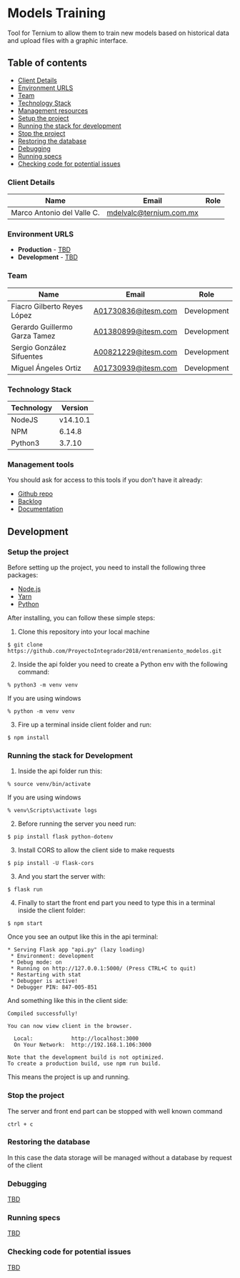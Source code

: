 # Models Training
Tool for Ternium to allow them to train new models based on historical data and upload files with a graphic interface. 

## Table of contents

* [Client Details](#client-details)
* [Environment URLS](#environment-urls)
* [Team](#team)
* [Technology Stack](#technology-stack)
* [Management resources](#management-tools)
* [Setup the project](#setup-the-project)
* [Running the stack for development](#running-the-stack-for-development)
* [Stop the project](#stop-the-project)
* [Restoring the database](#restoring-the-database)
* [Debugging](#debugging)
* [Running specs](#running-specs)
* [Checking code for potential issues](#checking-code-for-potential-issues)


### Client Details

| Name               | Email             | Role |
| ------------------ | ----------------- | ---- |
| Marco Antonio del Valle C. | mdelvalc@ternium.com.mx |   |


### Environment URLS

* **Production** - [TBD](TBD)
* **Development** - [TBD](TBD)

### Team

| Name           | Email             | Role        |
| -------------- | ----------------- | ----------- |
| Fiacro Gilberto Reyes López | A01730836@itesm.com | Development |
| Gerardo Guillermo Garza Tamez | A01380899@itesm.com | Development |
| Sergio González Sifuentes  | A00821229@itesm.com  | Development |
| Miguel Ángeles Ortiz | A01730939@itesm.com  | Development |

### Technology Stack
| Technology    | Version      |
| ------------- | -------------|
| NodeJS  | v14.10.1     |
| NPM  | 6.14.8    |
| Python3  | 3.7.10     |

### Management tools

You should ask for access to this tools if you don't have it already:

* [Github repo](https://github.com/ProyectoIntegrador2018/entrenamiento_modelos)
* [Backlog](https://teams.microsoft.com/_?lm=deeplink&lmsrc=homePageWeb&cmpid=WebSignIn#/xlsx/viewer/teams/https:~2F~2Ftecmx.sharepoint.com~2Fsites~2FProy.IntegradorFJ2021-grupo1-Equipo1.1~2FShared%20Documents~2FEquipo%201.1~2FProduct%20Backlog%20-%20Plantilla.xlsx?threadId=19:f6812e469f1e42faab54f0749326e3b0@thread.tacv2&baseUrl=https:~2F~2Ftecmx.sharepoint.com~2Fsites~2FProy.IntegradorFJ2021-grupo1-Equipo1.1&fileId=3f6fbbf1-5cdc-4d66-af6a-ebeb2e9f9839&ctx=files&rootContext=items_view&viewerAction=view)
* [Documentation](https://teams.microsoft.com/_?lm=deeplink&lmsrc=homePageWeb&cmpid=WebSignIn#/school/files/Equipo%201.1%20-%20Los%20Compadres?threadId=19:f6812e469f1e42faab54f0749326e3b0@thread.tacv2&ctx=channel)

## Development

### Setup the project

Before setting up the project, you need to install the following three packages:

 * [Node.js](https://nodejs.org/en/)
 * [Yarn](https://yarnpkg.com/)
 * [Python](https://www.python.org)

After installing, you can follow these simple steps:

1. Clone this repository into your local machine

```
$ git clone https://github.com/ProyectoIntegrador2018/entrenamiento_modelos.git
```

2. Inside the api folder you need to create a Python env with the following command:

```
% python3 -m venv venv
```
  If you are using windows
  
```
% python -m venv venv
```

3. Fire up a terminal inside client folder and run:

```
$ npm install
```

### Running the stack for Development

1. Inside the api folder run this:

```
% source venv/bin/activate
```
  If you are using windows
  
```
% venv\Scripts\activate logs
```

2. Before running the server you need run:

```
$ pip install flask python-dotenv
```

3. Install CORS to allow the client side to make requests

```
$ pip install -U flask-cors
```

3. And you start the server with:

```
$ flask run
```

4. Finally to start the front end part you need to type this in a terminal inside the client folder:

```
$ npm start
```


Once you see an output like this in the api terminal:

```
* Serving Flask app "api.py" (lazy loading)
 * Environment: development
 * Debug mode: on
 * Running on http://127.0.0.1:5000/ (Press CTRL+C to quit)
 * Restarting with stat
 * Debugger is active!
 * Debugger PIN: 847-005-851
```

And something like this in the client side:

```
Compiled successfully!

You can now view client in the browser.

  Local:            http://localhost:3000
  On Your Network:  http://192.168.1.106:3000

Note that the development build is not optimized.
To create a production build, use npm run build.

```

This means the project is up and running.

### Stop the project

The server and front end part can be stopped with well known command

```
ctrl + c
```

### Restoring the database

In this case the data storage will be managed without a database by request of the client

### Debugging

[TBD](TBD)

### Running specs

[TBD](TBD)

### Checking code for potential issues

[TBD](TBD)
